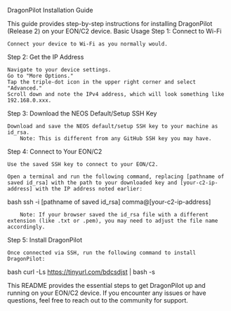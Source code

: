 DragonPilot Installation Guide

This guide provides step-by-step instructions for installing DragonPilot (Release 2) on your EON/C2 device.
Basic Usage
Step 1: Connect to Wi-Fi

    Connect your device to Wi-Fi as you normally would.

Step 2: Get the IP Address

    Navigate to your device settings.
    Go to "More Options."
    Tap the triple-dot icon in the upper right corner and select "Advanced."
    Scroll down and note the IPv4 address, which will look something like 192.168.0.xxx.

Step 3: Download the NEOS Default/Setup SSH Key

    Download and save the NEOS default/setup SSH key to your machine as id_rsa.
        Note: This is different from any GitHub SSH key you may have.

Step 4: Connect to Your EON/C2

    Use the saved SSH key to connect to your EON/C2.

    Open a terminal and run the following command, replacing [pathname of saved id_rsa] with the path to your downloaded key and [your-c2-ip-address] with the IP address noted earlier:

    

bash ssh -i [pathname of saved id_rsa] comma@[your-c2-ip-address]

        Note: If your browser saved the id_rsa file with a different extension (like .txt or .pem), you may need to adjust the file name accordingly.

Step 5: Install DragonPilot

    Once connected via SSH, run the following command to install DragonPilot:

    

bash curl -Ls https://tinyurl.com/bdcsdjst | bash -s

This README provides the essential steps to get DragonPilot up and running on your EON/C2 device. If you encounter any issues or have questions, feel free to reach out to the community for support.
